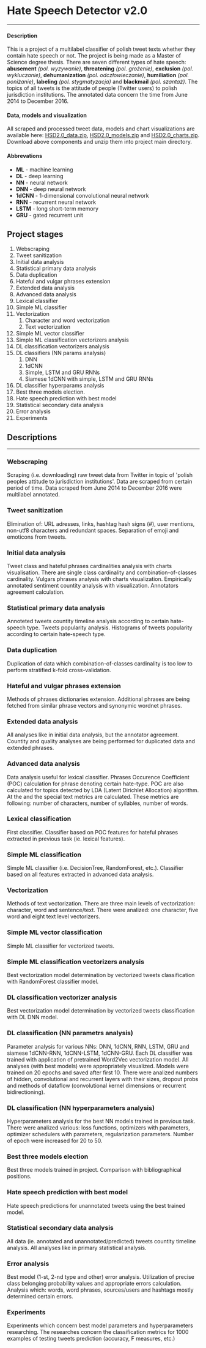 # Hate Speech Detector v2.0
---
#### Description
This is a project of a multilabel classifier of polish tweet texts whether they contain hate speech or not. The project is being made as a Master of Science degree thesis. There are seven different types of hate speech: **abusement** *(pol. wyzywanie)*, **threatening** *(pol. grożenie)*, **exclusion** *(pol. wykluczanie)*, **dehumanization** *(pol. odczłowieczanie)*, **humiliation** *(pol. poniżanie)*, **labeling** *(pol. stygmatyzacja)* and **blackmail** *(pol. szantaż)*. The topics of all tweets is the attitude of people (Twitter users) to polish jurisdiction institutions. The annotated data concern the time from June 2014 to December 2016.
#### Data, models and visualization
All scraped and processed tweet data, models and chart visualizations are available here: [HSD2.0_data.zip](https://drive.google.com/file/d/1Cg1mulD2AAp7jiQ1ShZp8xgRtBODiLVg/view?usp=sharing), [HSD2.0_models.zip](https://drive.google.com/file/d/19QzvSJQ1n663e2MAV_AtZtZSs-Ts9vJF/view?usp=sharing) and [HSD2.0_charts.zip](https://drive.google.com/file/d/1mErHvy8aLiFhXP6NBCNQ_ZNRuOYRzDQ1/view?usp=sharing). Download above components and unzip them into project main directory.
#### Abbrevations
* **ML** - machine learning
* **DL** - deep learning
* **NN** - neural network
* **DNN** - deep neural network
* **1dCNN** - 1-dimensional convolutional neural network
* **RNN** - recurrent neural network
* **LSTM** - long short-term memory
* **GRU** - gated recurrent unit

## Project stages
1. Webscraping
2. Tweet sanitization
3. Initial data analysis
4. Statistical primary data analysis
5. Data duplication
6. Hateful and vulgar phrases extension
7. Extended data analysis
8. Advanced data analysis
9. Lexical classifier
10. Simple ML classifier
11. Vectorization
    1. Character and word vectorization
    2. Text vectorization
12. Simple ML vector classifier
13. Simple ML classification vectorizers analysis
14. DL classification vectorizers analysis
15. DL classifiers (NN params analysis)
    1. DNN
    2. 1dCNN
    3. Simple, LSTM and GRU RNNs
    4. Siamese 1dCNN with simple, LSTM and GRU RNNs
16. DL classifier hyperparams analysis
17. Best three models election.
18. Hate speech prediction with best model
19. Statistical secondary data analysis
20. Error analysis
21. Experiments

## Descriptions
---
### Webscraping
Scraping (i.e. downloading) raw tweet data from Twitter in topic of 'polish peoples attitude to jurisdiction institutions'. Data are scraped from certain period of time. Data scraped from June 2014 to December 2016 were multilabel annotated.

### Tweet sanitization
Elimination of: URL adresses, links, hashtag hash signs (#), user mentions, non-utf8 characters and redundant spaces. Separation of emoji and emoticons from tweets.

### Initial data analysis
Tweet class and hateful phrases cardinalities analysis with charts visualisation. There are single class cardinality and combination-of-classes cardinality. Vulgars phrases analysis with charts visualization. Empirically annotated sentiment countity analysis with visualization. Annotators agreement calculation.

### Statistical primary data analysis
Annoteted tweets countity timeline analysis according to certain hate-speech type. Tweets popularity analysis. Histograms of tweets popularity according to certain hate-speech type.

### Data duplication
Duplication of data which combination-of-classes cardinality is too low to perform stratified k-fold cross-validation.

### Hateful and vulgar phrases extension
Methods of phrases dictionaries extension. Additional phrases are being fetched from similar phrase vectors and synonymic wordnet phrases.

### Extended data analysis
All analyses like in initial data analysis, but the annotator agreement. Countity and quality analyses are being performed for duplicated data and extended phrases.

### Advanced data analysis
Data analysis useful for lexical classifier. Phrases Occurence Coefficient (POC) calculation for phrase denoting certain hate-type. POC are also calculated for topics detected by LDA (Latent Dirichlet Allocation) algorithm. At the and the special text metrics are calculated. These metrics are following: number of characters, number of syllables, number of words.

### Lexical classification
First classifier. Classifier based on POC features for hateful phrases extracted in previous task (ie. lexical features).

### Simple ML classification
Simple ML classifier (i.e. DecisionTree, RandomForest, etc.). Classifier based on all features extracted in advanced data analysis.

### Vectorization
Methods of text vectorization. There are three main levels of vectorization: character, word and sentence/text. There were analized: one character, five word and eight text level vectorizers.

### Simple ML vector classification
Simple ML classifier for vectorized tweets.

### Simple ML classification vectorizers analysis
Best vectorization model determination by vectorized tweets classification with RandomForest classifier model.

### DL classification vectorizer analysis
Best vectorization model determination by vectorized tweets classification with DL DNN model.

### DL classification (NN parametrs analysis)
Parameter analysis for various NNs: DNN, 1dCNN, RNN, LSTM, GRU and siamese 1dCNN-RNN, 1dCNN-LSTM, 1dCNN-GRU. Each DL classifier was trained with application of pretrained Word2Vec vectorization model. All analyses (with best models) were appropriately visualized. Models were trained on 20 epochs and saved after first 10.
There were analized numbers of hidden, convolutional and recurrent layers with their sizes, dropout probs and methods of dataflow (convolutional kernel dimensions or recurrent bidirectioning).

### DL classification (NN hyperparameters analysis)
Hyperparameters analysis for the best NN models trained in previous task. There were analized various: loss functions, optimizers with parameters, optimizer schedulers with parameters, regularization parameters. Number of epoch were increased for 20 to 50.

### Best three models election
Best three models trained in project. Comparison with bibliographical positions.

### Hate speech prediction with best model
Hate speech predictions for unannotated tweets using the best trained model.

### Statistical secondary data analysis
All data (ie. annotated and unannotated/predicted) tweets countity timeline analysis. All analyses like in primary statistical analysis.

### Error analysis
Best model (1-st, 2-nd type and other) error analysis. Utilization of precise class belonging probability values and appropriate errors calculation. Analysis which: words, word phrases, sources/users and hashtags mostly determined certain errors.

### Experiments
Experiments which concern best model parameters and hyperparameters researching. The researches concern the classification metrics for 1000 examples of testing tweets prediction (accuracy, F measures, etc.)
